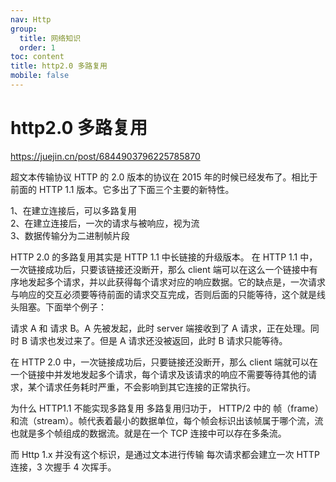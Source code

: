 ```yaml
---
nav: Http
group:
  title: 网络知识
  order: 1
toc: content
title: http2.0 多路复用
mobile: false
---
```


# http2.0 多路复用

https://juejin.cn/post/6844903796225785870

超文本传输协议 HTTP 的 2.0 版本的协议在 2015 年的时候已经发布了。相比于前面的 HTTP 1.1 版本。它多出了下面三个主要的新特性。

1、在建立连接后，可以多路复用<br/>
2、在建立连接后，一次的请求与被响应，视为流<br/>
3、数据传输分为二进制帧片段<br/>

HTTP 2.0 的多路复用其实是 HTTP 1.1 中长链接的升级版本。
在 HTTP 1.1 中，一次链接成功后，只要该链接还没断开，那么 client 端可以在这么一个链接中有序地发起多个请求，并以此获得每个请求对应的响应数据。它的缺点是，一次请求与响应的交互必须要等待前面的请求交互完成，否则后面的只能等待，这个就是线头阻塞。下面举个例子：

请求 A 和 请求 B。A 先被发起，此时 server 端接收到了 A 请求，正在处理。同时 B 请求也发过来了。但是 A 请求还没被返回，此时 B 请求只能等待。

在 HTTP 2.0 中，一次链接成功后，只要链接还没断开，那么 client 端就可以在一个链接中并发地发起多个请求，每个请求及该请求的响应不需要等待其他的请求，某个请求任务耗时严重，不会影响到其它连接的正常执行。

为什么 HTTP1.1 不能实现多路复用
多路复用归功于， HTTP/2 中的 帧（frame）和流（stream）。帧代表着最小的数据单位，每个帧会标识出该帧属于哪个流，流也就是多个帧组成的数据流。就是在一个 TCP 连接中可以存在多条流。

而 Http 1.x 并没有这个标识，是通过文本进行传输 每次请求都会建立一次 HTTP 连接，3 次握手 4 次挥手。
